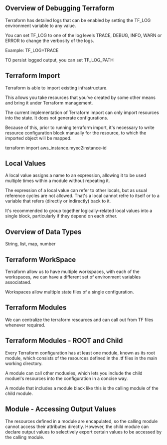 ## Overview of Debugging Terraform
Terraform has detailed logs that can be enabled by setting the TF_LOG environment variable to any value. 

You can set TF_LOG to one of the log levels TRACE, DEBUG, INFO, WARN or ERROR to change the verbosity of the logs. 

Example: TF_LOG=TRACE

TO persist logged output, you can set TF_LOG_PATH

## Terraform Import
Terraform is able to import existing infrastructure. 

This allows you take resources that you've created by some other means and bring it under Terraform management.

The current implementation of Terraform import can only import resources into the state. It does not generate configurations. 

Because of this, prior to running terraform import, it's necessary to write resource configuration block manually for the resource, to which the imported object will be mapped.

terraform import aws_instance.myec2instance-id

## Local Values
A local value assigns a name to an expression, allowing it to be used multiple times within a module without repeating it. 

The expression of a local value can refer to other locals, but as usual reference cycles are not allowed. That's a local cannot refre to itself or to a variable that refers (directly or indirectly) back to it. 

It's recommended to group together logically-related local values into a single block, particularly if they depend on each other. 


## Overview of Data Types
String, list, map, number

## Terraform WorkSpace
Terraform allow us to have multiple workspaces, with each of the workspaces, we can have a different set of environment variables associataed.

Workspaces allow multiple state files of a single configuration.

## Terraform Modules
We can centralize the terraform resources and can call out from TF files whenever required.


## Terraform Modules - ROOT and Child
Every Terraform configuration has at least one module, known as its root module, which consists of the resources defined in the .tf files in the main working directory.

A module can call other modueles, which lets you include the child moduel's resources into the configuration in a concise way.

A module that includes a module black like this is the calling module of the child module. 


## Module - Accessing Output Values
The resources defined in a module are encapulated, so the calling module cannot access their attributes directly. However, the child module can declare output values to selectively export certain values to be accessed by the calling module.




